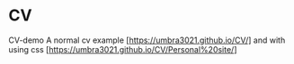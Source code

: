 # CV
CV-demo
A normal cv example [https://umbra3021.github.io/CV/]
and with using css [https://umbra3021.github.io/CV/Personal%20site/]

